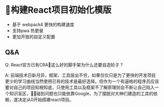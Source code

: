 # 构建React项目初始化模版

* 基于 webpack4 更快的构建速度
* 支持pwa 热更替
* 更加开放的自定义配置

## Q&A

Q: React官方已有CRA这么好的脚手架为什么还要自造轮子？


A: 前端技术日新月异，框架、工具层出不穷，如果仅仅只是为了更快的开发项目更少的学习曲线当然使用已有的技术是最好选择。但作为一个有逼格的程序员应该要对自己的项目知根知底，只使用工具以及框架不了解原理则会不断让自己陷入一个知识盲区，碰到问题也只能依靠Google，为了摆脱对大神们建造的工具的依赖，遂决定从0开始搭建react项目。
